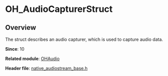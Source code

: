 # OH_AudioCapturerStruct

## Overview

The struct describes an audio capturer, which is used to capture audio data.

**Since**: 10

**Related module**: [OHAudio](capi-ohaudio.md)

**Header file**: [native_audiostream_base.h](capi-native-audiostream-base-h.md)
